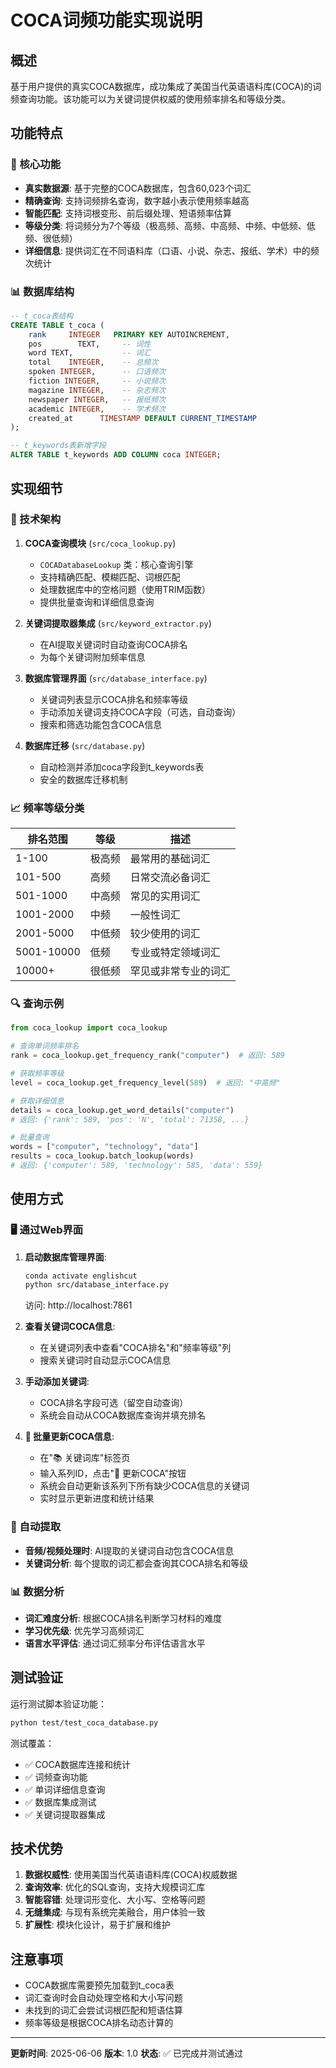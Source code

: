 # COCA词频功能实现说明

## 概述

基于用户提供的真实COCA数据库，成功集成了美国当代英语语料库(COCA)的词频查询功能。该功能可以为关键词提供权威的使用频率排名和等级分类。

## 功能特点

### 🎯 核心功能
- **真实数据源**: 基于完整的COCA数据库，包含60,023个词汇
- **精确查询**: 支持词频排名查询，数字越小表示使用频率越高
- **智能匹配**: 支持词根变形、前后缀处理、短语频率估算
- **等级分类**: 将词频分为7个等级（极高频、高频、中高频、中频、中低频、低频、很低频）
- **详细信息**: 提供词汇在不同语料库（口语、小说、杂志、报纸、学术）中的频次统计

### 📊 数据库结构
```sql
-- t_coca表结构
CREATE TABLE t_coca (
    rank     INTEGER   PRIMARY KEY AUTOINCREMENT,
    pos        TEXT,     -- 词性
    word TEXT,           -- 词汇
    total    INTEGER,    -- 总频次
    spoken INTEGER,      -- 口语频次
    fiction INTEGER,     -- 小说频次
    magazine INTEGER,    -- 杂志频次
    newspaper INTEGER,   -- 报纸频次
    academic INTEGER,    -- 学术频次
    created_at      TIMESTAMP DEFAULT CURRENT_TIMESTAMP
);

-- t_keywords表新增字段
ALTER TABLE t_keywords ADD COLUMN coca INTEGER;
```

## 实现细节

### 🔧 技术架构

1. **COCA查询模块** (`src/coca_lookup.py`)
   - `COCADatabaseLookup` 类：核心查询引擎
   - 支持精确匹配、模糊匹配、词根匹配
   - 处理数据库中的空格问题（使用TRIM函数）
   - 提供批量查询和详细信息查询

2. **关键词提取器集成** (`src/keyword_extractor.py`)
   - 在AI提取关键词时自动查询COCA排名
   - 为每个关键词附加频率信息

3. **数据库管理界面** (`src/database_interface.py`)
   - 关键词列表显示COCA排名和频率等级
   - 手动添加关键词支持COCA字段（可选，自动查询）
   - 搜索和筛选功能包含COCA信息

4. **数据库迁移** (`src/database.py`)
   - 自动检测并添加coca字段到t_keywords表
   - 安全的数据库迁移机制

### 📈 频率等级分类

| 排名范围 | 等级 | 描述 |
|---------|------|------|
| 1-100 | 极高频 | 最常用的基础词汇 |
| 101-500 | 高频 | 日常交流必备词汇 |
| 501-1000 | 中高频 | 常见的实用词汇 |
| 1001-2000 | 中频 | 一般性词汇 |
| 2001-5000 | 中低频 | 较少使用的词汇 |
| 5001-10000 | 低频 | 专业或特定领域词汇 |
| 10000+ | 很低频 | 罕见或非常专业的词汇 |

### 🔍 查询示例

```python
from coca_lookup import coca_lookup

# 查询单词频率排名
rank = coca_lookup.get_frequency_rank("computer")  # 返回: 589

# 获取频率等级
level = coca_lookup.get_frequency_level(589)  # 返回: "中高频"

# 获取详细信息
details = coca_lookup.get_word_details("computer")
# 返回: {'rank': 589, 'pos': 'N', 'total': 71358, ...}

# 批量查询
words = ["computer", "technology", "data"]
results = coca_lookup.batch_lookup(words)
# 返回: {'computer': 589, 'technology': 585, 'data': 559}
```

## 使用方式

### 🖥️ 通过Web界面

1. **启动数据库管理界面**:
   ```bash
   conda activate englishcut
   python src/database_interface.py
   ```
   访问: http://localhost:7861

2. **查看关键词COCA信息**:
   - 在关键词列表中查看"COCA排名"和"频率等级"列
   - 搜索关键词时自动显示COCA信息

3. **手动添加关键词**:
   - COCA排名字段可选（留空自动查询）
   - 系统会自动从COCA数据库查询并填充排名

4. **🔄 批量更新COCA信息**:
   - 在"📚 关键词库"标签页
   - 输入系列ID，点击"🔄 更新COCA"按钮
   - 系统会自动更新该系列下所有缺少COCA信息的关键词
   - 实时显示更新进度和统计结果

### 🔄 自动提取

- **音频/视频处理时**: AI提取的关键词自动包含COCA信息
- **关键词分析**: 每个提取的词汇都会查询其COCA排名和等级

### 📊 数据分析

- **词汇难度分析**: 根据COCA排名判断学习材料的难度
- **学习优先级**: 优先学习高频词汇
- **语言水平评估**: 通过词汇频率分布评估语言水平

## 测试验证

运行测试脚本验证功能：
```bash
python test/test_coca_database.py
```

测试覆盖：
- ✅ COCA数据库连接和统计
- ✅ 词频查询功能
- ✅ 单词详细信息查询
- ✅ 数据库集成测试
- ✅ 关键词提取器集成

## 技术优势

1. **数据权威性**: 使用美国当代英语语料库(COCA)权威数据
2. **查询效率**: 优化的SQL查询，支持大规模词汇库
3. **智能容错**: 处理词形变化、大小写、空格等问题
4. **无缝集成**: 与现有系统完美融合，用户体验一致
5. **扩展性**: 模块化设计，易于扩展和维护

## 注意事项

- COCA数据库需要预先加载到t_coca表
- 词汇查询时会自动处理空格和大小写问题
- 未找到的词汇会尝试词根匹配和短语估算
- 频率等级是根据COCA排名动态计算的

---

**更新时间**: 2025-06-06
**版本**: 1.0
**状态**: ✅ 已完成并测试通过 